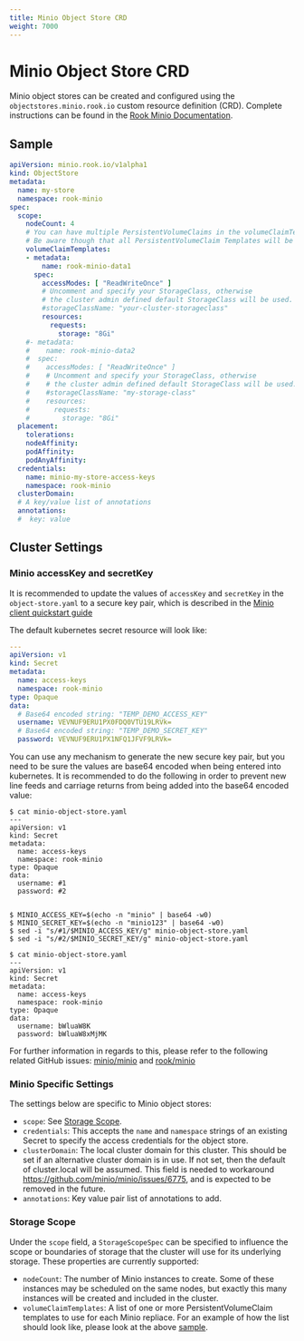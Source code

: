 ```yaml
---
title: Minio Object Store CRD
weight: 7000
---
```


# Minio Object Store CRD

Minio object stores can be created and configured using the `objectstores.minio.rook.io` custom resource definition (CRD). Complete instructions can be found in the [Rook Minio Documentation](minio-object-store.md).

## Sample

```yaml
apiVersion: minio.rook.io/v1alpha1
kind: ObjectStore
metadata:
  name: my-store
  namespace: rook-minio
spec:
  scope:
    nodeCount: 4
    # You can have multiple PersistentVolumeClaims in the volumeClaimTemplates list.
    # Be aware though that all PersistentVolumeClaim Templates will be used for each intance (see nodeCount).
    volumeClaimTemplates:
    - metadata:
        name: rook-minio-data1
      spec:
        accessModes: [ "ReadWriteOnce" ]
        # Uncomment and specify your StorageClass, otherwise
        # the cluster admin defined default StorageClass will be used.
        #storageClassName: "your-cluster-storageclass"
        resources:
          requests:
            storage: "8Gi"
    #- metadata:
    #    name: rook-minio-data2
    #  spec:
    #    accessModes: [ "ReadWriteOnce" ]
    #    # Uncomment and specify your StorageClass, otherwise
    #    # the cluster admin defined default StorageClass will be used.
    #    #storageClassName: "my-storage-class"
    #    resources:
    #      requests:
    #        storage: "8Gi"
  placement:
    tolerations:
    nodeAffinity:
    podAffinity:
    podAnyAffinity:
  credentials:
    name: minio-my-store-access-keys
    namespace: rook-minio
  clusterDomain:
  # A key/value list of annotations
  annotations:
  #  key: value
```

## Cluster Settings

### Minio accessKey and secretKey

It is recommended to update the values of `accessKey` and `secretKey` in the `object-store.yaml` to a secure key pair, which is described in the [Minio client quickstart guide](https://docs.minio.io/docs/minio-client-quickstart-guide)

The default kubernetes secret resource will look like:

```yaml
---
apiVersion: v1
kind: Secret
metadata:
  name: access-keys
  namespace: rook-minio
type: Opaque
data:
  # Base64 encoded string: "TEMP_DEMO_ACCESS_KEY"
  username: VEVNUF9ERU1PX0FDQ0VTU19LRVk=
  # Base64 encoded string: "TEMP_DEMO_SECRET_KEY"
  password: VEVNUF9ERU1PX1NFQ1JFVF9LRVk=
```

You can use any mechanism to generate the new secure key pair, but you need to be sure the values are base64 encoded when being entered into kubernetes.
It is recommended to do the following in order to prevent new line feeds and carriage returns from being added into the base64 encoded value:

```console
$ cat minio-object-store.yaml
---
apiVersion: v1
kind: Secret
metadata:
  name: access-keys
  namespace: rook-minio
type: Opaque
data:
  username: #1
  password: #2


$ MINIO_ACCESS_KEY=$(echo -n "minio" | base64 -w0)
$ MINIO_SECRET_KEY=$(echo -n "minio123" | base64 -w0)
$ sed -i "s/#1/$MINIO_ACCESS_KEY/g" minio-object-store.yaml
$ sed -i "s/#2/$MINIO_SECRET_KEY/g" minio-object-store.yaml

$ cat minio-object-store.yaml
---
apiVersion: v1
kind: Secret
metadata:
  name: access-keys
  namespace: rook-minio
type: Opaque
data:
  username: bWluaW8K
  password: bWluaW8xMjMK
```

For further information in regards to this, please refer to the following related GitHub issues: [minio/minio](https://github.com/minio/minio/issues/7750) and [rook/minio](https://github.com/rook/rook/issues/3478)

### Minio Specific Settings

The settings below are specific to Minio object stores:

* `scope`: See [Storage Scope](#storage-scope).
* `credentials`: This accepts the `name` and `namespace` strings of an existing Secret to specify the access credentials for the object store.
* `clusterDomain`: The local cluster domain for this cluster. This should be set if an alternative cluster domain is in use.  If not set, then the default of cluster.local will be assumed.  This field is needed to workaround https://github.com/minio/minio/issues/6775, and is expected to be removed in the future.
* `annotations`: Key value pair list of annotations to add.

### Storage Scope

Under the `scope` field, a `StorageScopeSpec` can be specified to influence the scope or boundaries of storage that the cluster will use for its underlying storage. These properties are currently supported:

* `nodeCount`: The number of Minio instances to create.  Some of these instances may be scheduled on the same nodes, but exactly this many instances will be created and included in the cluster.
* `volumeClaimTemplates`: A list of one or more PersistentVolumeClaim templates to use for each Minio repliace. For an example of how the list should look like, please look at the above [sample](#sample).
